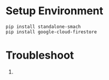 # Setup Environment
```
pip install standalone-smach
pip install google-cloud-firestore
```

# Troubleshoot
1. 